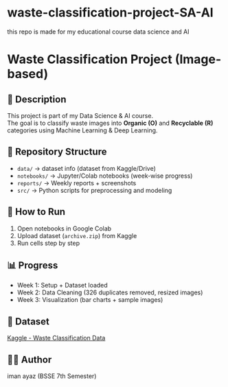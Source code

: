 # waste-classification-project-SA-AI
this repo is made for my educational course data science and AI
# Waste Classification Project (Image-based)

## 📌 Description
This project is part of my Data Science & AI course.  
The goal is to classify waste images into **Organic (O)** and **Recyclable (R)** categories using Machine Learning & Deep Learning.

## 📂 Repository Structure
- `data/` → dataset info (dataset from Kaggle/Drive)
- `notebooks/` → Jupyter/Colab notebooks (week-wise progress)
- `reports/` → Weekly reports + screenshots
- `src/` → Python scripts for preprocessing and modeling

## 🚀 How to Run
1. Open notebooks in Google Colab
2. Upload dataset (`archive.zip`) from Kaggle
3. Run cells step by step

## 📊 Progress
- Week 1: Setup + Dataset loaded
- Week 2: Data Cleaning (326 duplicates removed, resized images)
- Week 3: Visualization (bar charts + sample images)

## 🔗 Dataset
[Kaggle - Waste Classification Data](https://www.kaggle.com/datasets/techsash/waste-classification-data)

## 👩‍💻 Author
iman ayaz (BSSE 7th Semester)

